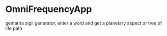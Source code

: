 # OmniFrequencyApp
gematria sigil generator, enter a word and get a planetary aspect or tree of life path
